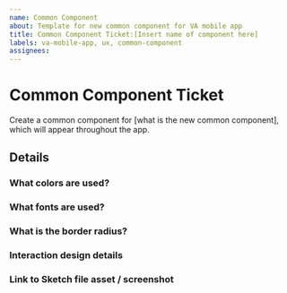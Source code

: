 ```yaml
---
name: Common Component
about: Template for new common component for VA mobile app
title: Common Component Ticket:[Insert name of component here]
labels: va-mobile-app, ux, common-component
assignees:
---
```

# Common Component Ticket
<!-- Goal of these tickets: Add new common components to the VA mobile app design system. -->
Create a common component for [what is the new common component], which will appear throughout the app.

## Details
### What colors are used?

### What fonts are used?

### What is the border radius?

### Interaction design details

### Link to Sketch file asset / screenshot
